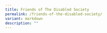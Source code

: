 ```yaml
---
title: Friends of The Disabled Society
permalink: /friends-of-the-disabled-society/
variant: markdown
description: ""
---
```


